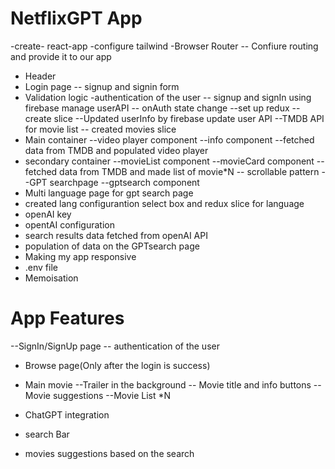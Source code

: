 # NetflixGPT App
 -create- react-app
 -configure tailwind
 -Browser Router
  -- Confiure routing and provide it to our app
- Header
- Login page
 -- signup and signin form
- Validation logic
-authentication of the user
  -- signup and signIn using firebase manage userAPI
  -- onAuth state change
--set up redux
 -- create slice
--Updated userInfo by firebase update user API
--TMDB API for movie list
-- created movies slice
- Main container
 --video player component
 --info component
 --fetched data from TMDB and populated video player
- secondary container
 --movieList component
 --movieCard component
 -- fetched data from TMDB and made list of movie*N
-- scrollable pattern 
--GPT searchpage
 --gptsearch component
- Multi language page for gpt search page
- created lang configurantion select box and redux slice for language
- openAI key
- opentAI configuration
- search results data fetched from openAI API
- population of data on the GPTsearch page
- Making my app responsive
- .env file
- Memoisation 



 # App Features
--SignIn/SignUp page
 -- authentication of the user
 
 - Browse page(Only after the login is success)
  - Main movie
   --Trailer in the background
   -- Movie title and info buttons
-- Movie suggestions
 --Movie List *N 

- ChatGPT integration
 - search Bar
 - movies suggestions based on the search
